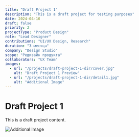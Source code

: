 ```yaml
---
title: "Draft Project 1"
description: "This is a draft project for testing purposes"
date: 2024-04-10
draft: false
priority: 2
projectType: "Product Design"
role: "Lead Designer"
contributions: "UI/UX Design, Research"
duration: "3 месяца"
company: "Design Studio"
scope: "Редизайн продукта"
collaborators: "UX Team"
images:
  - url: "/projects/draft-project-1-dir/cover.jpg"
    alt: "Draft Project 1 Preview"
  - url: "/projects/draft-project-1-dir/detail1.jpg"
    alt: "Additional Image"
---
```


# Draft Project 1

This is a draft project content.

<div class="flex flex-col gap-4 max-w-4xl mx-auto">
  <img src="/projects/draft-project-1-dir/detail1.jpg" alt="Additional Image" class="w-full aspect-video max-h-[400px] object-cover rounded-lg bg-gray-100" />
</div> 